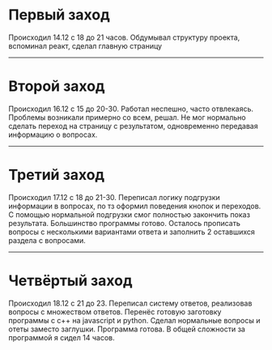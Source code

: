<h1>Первый заход</h1>
Происходил 14.12 с 18 до 21 часов. Обдумывал структуру проекта, вспоминал реакт, сделал главную страницу
<hr>
<h1>Второй заход</h1>
Происходил 16.12 с 15 до 20-30. Работал неспешно, часто отвлекаясь. Проблемы возникали примерно со всем, решал. Не мог нормально сделать переход на страницу с результатом, одновременно передавая информацию о вопросах.
<hr>
<h1>Третий заход</h1>
Происходил 17.12 с 18 до 21-30. Переписал логику подгрузки информации в вопросах, по тз оформил поведения кнопок и переходов. С помощью нормальной подгрузки смог полностью закончить показ результата. Большинство программы готово. Осталось прописать вопросы с несколькими вариантами ответа и заполнить 2 оставшихся раздела с вопросами.
<hr>
<h1>Четвёртый заход</h1>
Происходил 18.12 с 21 до 23. Переписал систему ответов, реализовав вопросы с множеством ответов. Перенёс готовую заготовку программы с c++ на javascript и python. Сделал нормальные вопросы и отеты заместо заглушки. Программа готова. В общей сложности за программой я сидел 14 часов.

